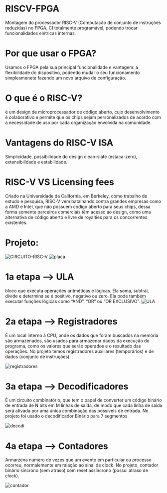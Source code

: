 # RISCV-FPGA
Montagem do processador RISC-V (Computação de conjunto de instruções reduzidas) no FPGA, CI totalmente programável, podendo trocar funcionalidades elétricas internas. 

# Por que usar o FPGA?
Usamos o FPGA pela sua principal funcionalidade e vantagem: a flexibilidade do dispositivo, podendo mudar o seu funcionamento simplesmenete fazendo um novo arquivo de configuração.

# O que é o RISC-V?
é um design de microprocessador de código aberto, cujo desenvolvimento é colaborativo e permite que os chips sejam personalizados de acordo com a necessidade de uso por cada organização envolvida na comunidade. 

# Vantagens do RISC-V ISA
Simplicidade, possibilidade do design clean-slate (estaca-zero), extensibilidade e estabilidade.

# RISC-V VS Licensing fees
Criado na Universidade da California, em Berkeley, como trabalho de estudo e pesquisa, RISC-V  vem batalhando contra grandes empresas como a AMD e Intel, que não possuem código aberto para seus chips, dessa forma somente parceiros comerciais têm acesso ao design, como uma alternativa de código aberto e livre de royalties para os concorrentes existentes.

# Projeto:

![CIRCUITO-RISC-V](https://user-images.githubusercontent.com/71808184/208686049-44df5fc7-035b-420f-b45a-f375421ccc62.png)
![placa](https://user-images.githubusercontent.com/71808184/208686066-6ca3918f-cf7a-4511-a50c-7fbaa3adbda3.png)

# 1a etapa --> ULA
bloco que executa operações aritméticas e lógicas. 
Ela soma, subtrai, divide e determina se é positivo, negativo ou zero. Ela pode também executar funções lógicas como “AND”, “OR” ou “OR EXCLUSIVO”.
![ULA](https://user-images.githubusercontent.com/71808184/208688201-12a86de3-ad30-4452-8328-69f9edbf9ee0.png)

# 2a etapa --> Registradores
É um local interno à CPU, onde os dados que foram buscados na memória são armazenados, são usados para armazenar dados da execução do programa, como os valores que serão operados e o resultado das operações. No projeto temos registradores auxiliares (temporários) e de dados (conjunto de instruções).

![registradores](https://user-images.githubusercontent.com/71808184/208688221-b8ff2271-8af9-4612-bca2-2ed015414def.png)

# 3a etapa --> Decodificadores
É um circuito combinatório, que tem o papel de converter um código binário de entrada de N bits em M linhas de saída, de modo que cada linha de saída será ativada por uma única combinação das possíveis de entrada. No projeto foi usado o decodificador Binário para 7 segmentos.

![decodi](https://user-images.githubusercontent.com/71808184/208688240-bcd676a7-249b-4392-95ce-edbfd34a35fd.png)

# 4a etapa --> Contadores
Armarzena numero de vezes que um evento em particular ou processo ocorreu, normalemente em ralação ao sinal de clock.
No projeto, contador binário síncrono (sem atraso) com reset assíncrono (possui atraso de clock).

 ![contador](https://user-images.githubusercontent.com/71808184/208688256-41daeffd-705c-4011-af47-eeedec8188e5.png)
